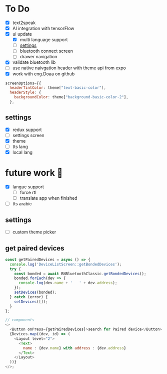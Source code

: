 # To Do

- [x] text2speak
- [x] AI integration with tensorFlow
- [x] ui update
  - [x] multi language support
  - [ ] [settings](#settings)
  - [ ] bluetooth connect screen
  - [ ] drawer navigation
- [x] validate bluetooth lib
- [ ] use native naivgation header with theme api from expo
- [x] work with eng.Doaa on github

```js
screenOptions={{
  headerTintColor: theme["text-basic-color"],
  headerStyle: {
    backgroundColor: theme["background-basic-color-2"],
  },
```

## settings

- [x] redux support
- [ ] settings screen
- [x] theme
- [ ] tts lang
- [x] local lang

# future work :rocket:

- [x] langue support
  - [ ] force rtl
  - [ ] translate app when finished
- [ ] tts arabic

## settings

- [ ] custom theme picker

## get paired devices

```js
const getPairedDevices = async () => {
  console.log('DeviceListScreen::getBondedDevices');
  try {
    const bonded = await RNBluetoothClassic.getBondedDevices();
    bonded.forEach(dev => {
      console.log(dev.name + '   ' + dev.address);
    });
    setDevices(bonded);
  } catch (error) {
    setDevices([]);
  }
};

// components
<>
  <Button onPress={getPairedDevices}>search for Paired device</Button>
  {Devices.map((dev, id) => (
    <Layout level="2">
      <Text>
        name : {dev.name} with address : {dev.address}
      </Text>
    </Layout>
  ))}
</>;
```
